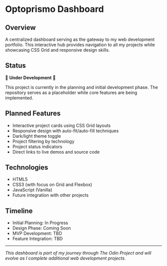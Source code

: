 # Optoprismo Dashboard

## Overview
A centralized dashboard serving as the gateway to my web development portfolio. This interactive hub provides navigation to all my projects while showcasing CSS Grid and responsive design skills.

## Status
🚧 **Under Development** 🚧

This project is currently in the planning and initial development phase. The repository serves as a placeholder while core features are being implemented.

## Planned Features
- Interactive project cards using CSS Grid layouts
- Responsive design with auto-fit/auto-fill techniques
- Dark/light theme toggle
- Project filtering by technology
- Project status indicators
- Direct links to live demos and source code

## Technologies
- HTML5
- CSS3 (with focus on Grid and Flexbox)
- JavaScript (Vanilla)
- Future integration with other projects

## Timeline
- Initial Planning: In Progress
- Design Phase: Coming Soon
- MVP Development: TBD
- Feature Integration: TBD

---

*This dashboard is part of my journey through The Odin Project and will evolve as I complete additional web development projects.*
